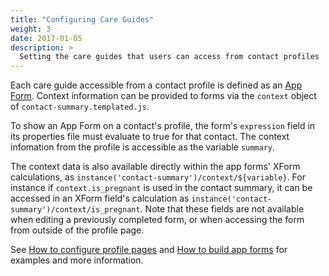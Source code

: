 ```yaml
---
title: "Configuring Care Guides"
weight: 3
date: 2017-01-05
description: >
  Setting the care guides that users can access from contact profiles
---
```


Each care guide accessible from a contact profile is defined as an [App Form](). Context information can be provided to forms via the `context` object of `contact-summary.templated.js`.

To show an App Form on a contact's profile, the form's `expression` field in its properties file must evaluate to true for that contact. The context infomation from the profile is accessible as the variable `summary`.

The context data is also available directly within the app forms' XForm calculations, as `instance('contact-summary')/context/${variable}`. For instance if `context.is_pregnant` is used in the contact summary, it can be accessed in an XForm field's calculation as `instance('contact-summary')/context/is_pregnant`. Note that these fields are not available when editing a previously completed form, or when accessing the form from outside of the profile page.

See [How to configure profile pages]() and [How to build app forms]() for examples and more information. 